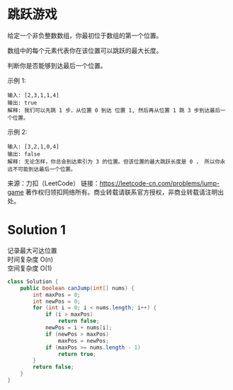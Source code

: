 # 跳跃游戏

给定一个非负整数数组，你最初位于数组的第一个位置。

数组中的每个元素代表你在该位置可以跳跃的最大长度。

判断你是否能够到达最后一个位置。

示例 1:
```
输入: [2,3,1,1,4]
输出: true
解释: 我们可以先跳 1 步，从位置 0 到达 位置 1, 然后再从位置 1 跳 3 步到达最后一个位置。
```
示例 2:
```
输入: [3,2,1,0,4]
输出: false
解释: 无论怎样，你总会到达索引为 3 的位置。但该位置的最大跳跃长度是 0 ， 所以你永远不可能到达最后一个位置。
```
来源：力扣（LeetCode）
链接：https://leetcode-cn.com/problems/jump-game
著作权归领扣网络所有。商业转载请联系官方授权，非商业转载请注明出处。

# Solution 1
记录最大可达位置  
时间复杂度 O(n)  
空间复杂度 O(1)  
``` java
class Solution {
    public boolean canJump(int[] nums) {
        int maxPos = 0;
        int newPos = 0;
        for (int i = 0; i < nums.length; i++) {
            if (i > maxPos)
                return false;
            newPos = i + nums[i];
            if (newPos > maxPos)
                maxPos = newPos;
            if (maxPos >= nums.length - 1)
                return true;
        }
        return false;
    }
}
```